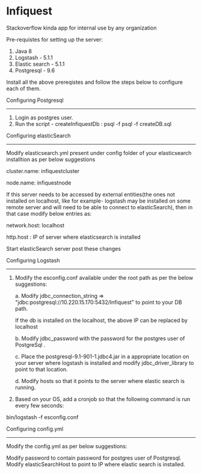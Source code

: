 # Infiquest
Stackoverflow kinda app for internal use by any organization

Pre-requistes for setting up the server:

1. Java 8
2. Logstash - 5.1.1
3. Elastic search - 5.1.1
4. Postgresql - 9.6

Install all the above prereqistes and follow the steps below to configure each of them.


Configuring Postgresql
***********************

1. Login as postgres user.
2. Run the script - createInfiquestDb :
   psql -f psql -f createDB.sql
   


Configuring elasticSearch
**************************

Modify elasticsearch.yml present under config folder of your elasticsearch installtion as per below suggestions

cluster.name: infiquestcluster 

node.name: infiquestnode

If this server needs to be accessed by external entities(the ones not installed on localhost, like for example- logstash may be installed on some remote server and will need to be able to connect to elasticSearch), then in that case modify below entries as:

network.host: localhost

http.host : IP of server where elasticsearch is installed 


Start elasticSearch server post these changes



Configuring Logstash
*********************

1. Modify the esconfig.conf available under the root path as per the below suggestions:

   a. Modify jdbc_connection_string => "jdbc:postgresql://10.220.15.170:5432/Infiquest" to point to your DB path.
   
      If the db is installed on the localhost, the above IP can be replaced by localhost

   b. Modify jdbc_password with the password for the postgres user of PostgreSql .
   
   c. Place the postgresql-9.1-901-1.jdbc4.jar in a appropriate location on your server where logstash is installed and modify jdbc_driver_library to point to that location.
   
   d. Modify hosts so that it points to the server where elastic search is running.
   
 2. Based on your OS, add a cronjob so that the following command is run every few seconds:
   
   bin/logstash -f esconfig.conf
    


Configuring config.yml
 *********************
 Modify the config.yml as per below suggestions:
 
 Modify password to contain password for postgres user of Postgresql.
 Modify elasticSearchHost to point to IP where elastic search is installed.
 
 
